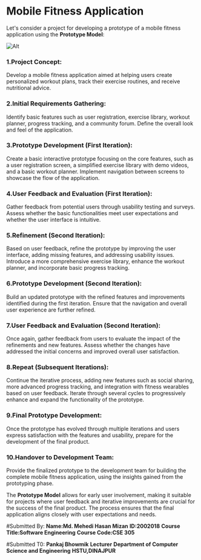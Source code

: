 # Mobile Fitness Application

Let's consider a project for developing a prototype of a mobile fitness application using the **Prototype Model**:

![Alt](https://miro.medium.com/v2/resize:fit:1400/1*ZDlW4YN2UVQqD3-_l69dSw.png)

### 1.Project Concept:

Develop a mobile fitness application aimed at helping users create personalized workout plans, track their exercise routines, and receive nutritional advice.

### 2.Initial Requirements Gathering:

Identify basic features such as user registration, exercise library, workout planner, progress tracking, and a community forum.
Define the overall look and feel of the application.

### 3.Prototype Development (First Iteration):

Create a basic interactive prototype focusing on the core features, such as a user registration screen, a simplified exercise library with demo videos, and a basic workout planner.
Implement navigation between screens to showcase the flow of the application.

### 4.User Feedback and Evaluation (First Iteration):

Gather feedback from potential users through usability testing and surveys.
Assess whether the basic functionalities meet user expectations and whether the user interface is intuitive.

### 5.Refinement (Second Iteration):

Based on user feedback, refine the prototype by improving the user interface, adding missing features, and addressing usability issues.
Introduce a more comprehensive exercise library, enhance the workout planner, and incorporate basic progress tracking.

### 6.Prototype Development (Second Iteration):

Build an updated prototype with the refined features and improvements identified during the first iteration.
Ensure that the navigation and overall user experience are further refined.

### 7.User Feedback and Evaluation (Second Iteration):

Once again, gather feedback from users to evaluate the impact of the refinements and new features.
Assess whether the changes have addressed the initial concerns and improved overall user satisfaction.

### 8.Repeat (Subsequent Iterations):

Continue the iterative process, adding new features such as social sharing, more advanced progress tracking, and integration with fitness wearables based on user feedback.
Iterate through several cycles to progressively enhance and expand the functionality of the prototype.

### 9.Final Prototype Development:

Once the prototype has evolved through multiple iterations and users express satisfaction with the features and usability, prepare for the development of the final product.

### 10.Handover to Development Team:

Provide the finalized prototype to the development team for building the complete mobile fitness application, using the insights gained from the prototyping phase.


The **Prototype Model** allows for early user involvement, making it suitable for projects where user feedback and iterative improvements are crucial for the success of the final product. The process ensures that the final application aligns closely with user expectations and needs.

#Submitted By:
**Name:Md. Mehedi Hasan Mizan**
**ID:2002018**
**Course Title:Software Engineering**
**Course Code:CSE 305**

#Submitted T0:
**Pankaj Bhowmik**
**Lecturer**
**Department of Computer Science and Engineering**
**HSTU,DINAJPUR**
